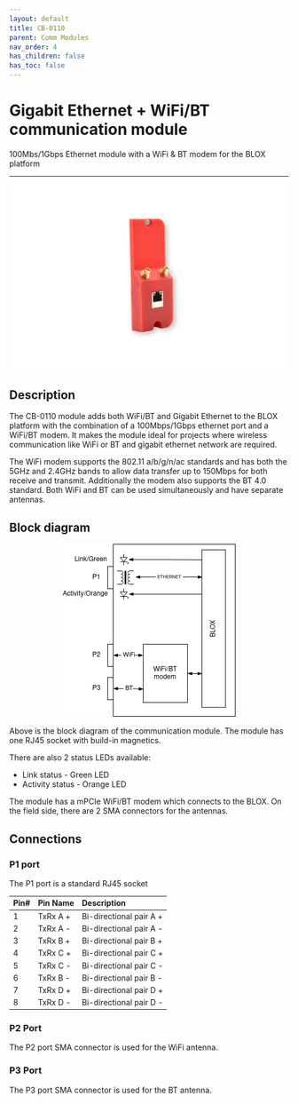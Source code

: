 ```yaml
---
layout: default
title: CB-0110
parent: Comm Modules
nav_order: 4
has_children: false
has_toc: false
---
```


# Gigabit Ethernet + WiFi/BT communication module

100Mbs/1Gbps Ethernet module with a WiFi & BT modem for the BLOX platform

---

<p align="center">
<img src="/assets/images/pages/communication-modules/CB-0110/CB-0110.png">
</p>

## Description

The CB-0110 module adds both WiFi/BT and Gigabit Ethernet to the BLOX platform with the combination of a 100Mbps/1Gbps ethernet port and a WiFi/BT modem. It makes the module ideal for projects where wireless communication like WiFi or BT and gigabit ethernet network are required. 

The WiFi modem supports the 802.11 a/b/g/n/ac standards and has both the 5GHz and 2.4GHz bands to allow data transfer up to 150Mbps for both receive and transmit. Additionally the modem also supports the BT 4.0 standard. Both WiFi and BT can be used simultaneously and have separate antennas. 

## Block diagram

<p align="center">
<img src="/assets/images/pages/communication-modules/CB-0110/CB-0110-BlockDiagram.png">
</p>

Above is the block diagram of the communication module.
The module has one RJ45 socket with build-in magnetics.

There are also 2 status LEDs available:
* Link status - Green LED
* Activity status - Orange LED

The module has a mPCIe WiFi/BT modem which connects to the BLOX. On the field side, there are 2 SMA connectors for the antennas.


## Connections

<!--
<p align="center">
<img src="/assets/images/pages/communication-modules/CB-0210/CB-0210%20Connections.svg" width="250">
</p>
-->
### P1 port

The P1 port is a standard RJ45 socket


| Pin# | Pin Name  | Description               |
|:-----|:----------|:--------------------------|
| 1    | TxRx A +  | Bi-directional pair A +   |
| 2    | TxRx A -  | Bi-directional pair A -   |
| 3    | TxRx B +  | Bi-directional pair B +   |
| 4    | TxRx C +  | Bi-directional pair C +   |
| 5    | TxRx C -  | Bi-directional pair C -   |
| 6    | TxRx B -  | Bi-directional pair B -   |
| 7    | TxRx D +  | Bi-directional pair D +   |
| 8    | TxRx D -  | Bi-directional pair D -   |

### P2 Port

The P2 port SMA connector is used for the WiFi antenna.

### P3 Port

The P3 port SMA connector is used for the BT antenna.
